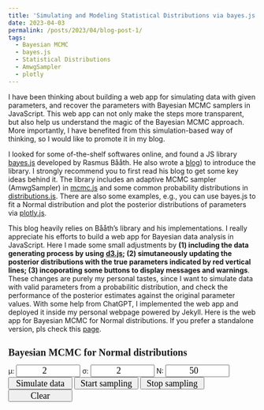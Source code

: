 ```yaml
---
title: 'Simulating and Modeling Statistical Distributions via bayes.js'
date: 2023-04-03
permalink: /posts/2023/04/blog-post-1/
tags:
  - Bayesian MCMC
  - bayes.js
  - Statistical Distributions
  - AmwgSampler
  - plotly
---
```


I have been thinking about building a web app for simulating data with given parameters, and recover the parameters with Bayesian MCMC samplers in JavaScript. This web app can not only make the steps more transparent, but also help us understand the magic of the Bayesian MCMC approach. More importantly, I have benefited from this simulation-based way of thinking, so I would like to promote it in my blog.

I looked for some of-the-shelf softwares online, and found a JS library [bayes.js](https://github.com/rasmusab/bayes.js) developed by Rasmus Bååth. He also wrote a [blog](https://www.sumsar.net/blog/2015/12/bayes-js-a-small-library-for-doing-mcmc-in-the-browser/)) to introduce the library. I strongly recommend you to first read his blog to get some key ideas behind it. The library includes an adaptive MCMC sampler (AmwgSampler) in [mcmc.js](https://raw.githubusercontent.com/rasmusab/bayes.js/master/mcmc.js) and some common probability distributions in [distributions.js](https://raw.githubusercontent.com/rasmusab/bayes.js/master/distributions.js). There are also some examples, e.g., you can use bayes.js to fit a Normal distribution and plot the posterior distributions of parameters via [plotly.js](https://cdn.plot.ly/plotly-latest.min.js).

This blog heavily relies on Bååth’s library and his implementations. I really appreciate his efforts to build a web app for Bayesian data analysis in JavaScript. Here I made some small adjustments by **(1) including the data generating process by using** [**d3.js**](https://cdnjs.cloudflare.com/ajax/libs/d3/3.5.5/d3.min.js)**; (2) simutaneously updating the posterior distributions with the true parameters indicated by red vertical lines; (3) incoporating some buttons to display messages and warnings**. These changes are purely my personal tastes, since I want to simulate data with valid parameters from a probabilitic distribution, and check the performance of the posterior estimates against the original parameter values. With some help from ChatGPT, I implemented the web app and deployed it inside my personal webpage powered by Jekyll. Here is the web app for Bayesian MCMC for Normal distributions. If you prefer a standalone version, pls check this [page](https://jakejing.github.io/bayes_mcmc_plot/).

<html lang="en">

  <head>
    <meta charset="UTF-8" />
    <title>Simulating and modeling Normal distributions via bayes.js</title>
    <meta name="viewport" content="width=device-width, initial-scale=1" />
    <h1>Bayesian MCMC for Normal distributions</h1>
    <style>
    h1 {
		  font-family: 'Times New Roman', Times, serif;
		  font-size: 20px;
			}
    .input-cell {
    width: 130px;
    height: 25px;
    text-align: center;
    font-family: 'Times New Roman', Times, serif;
    font-size: 18px;
		}
</style>
  </head>
  <body>
    <script
      src="https://cdnjs.cloudflare.com/ajax/libs/d3/3.5.5/d3.min.js"
      charset="utf-8"
    ></script>
    <script src="https://rawgit.com/rasmusab/bayes.js/master/mcmc.js"></script>
    <script src="https://rawgit.com/rasmusab/bayes.js/master/distributions.js"></script>
    <script src="https://cdnjs.cloudflare.com/ajax/libs/jquery/2.1.3/jquery.min.js"></script>
    <script src="https://d3js.org/d3-random.v2.min.js"></script>
    <script src="https://cdn.plot.ly/plotly-latest.min.js"></script>
    <div class="input-container">
      <label
        >μ:
        <input
          name="mu"
          id="mu"
          type="number"
          step="any"
          value="2"
          class="input-cell"
      /></label>
      <label
        >σ:
        <input
          name="sd"
          type="number"
          id="sd"
          min="0"
          value="2"
          step="any"
          class="input-cell"
      /></label>
      <label
        >N:
        <input
          name="n"
          type="number"
          min="1"
          value="50"
          id="n"
          class="input-cell"
      /></label>
      <button id="simulate" class="input-cell">Simulate data</button>
      <button id="startMCMC" class="input-cell">Start sampling</button>
      <button id="stopMCMC" class="input-cell">Stop sampling</button>
      <button id="clearMCMC" class="input-cell">Clear</button>
    </div>
    <div id="message"></div>
    <div id="mcmc_plots_div"></div>

  <script>
      // Get DOM elements
    const muInput = document.getElementById("mu");
    const sdInput = document.getElementById("sd");
    const nInput = document.getElementById("n");
    const messageDiv = document.getElementById("message");
    const simulateButton = document.getElementById("simulate");
    const startsampling = document.getElementById("startMCMC");
    const stopsampling = document.getElementById("stopMCMC");
    const clearsampling = document.getElementById("clearMCMC");

    // Define the global variables data
    let data = [];
    // global Input_params for the vertical lines in the plot
    let Input_params = {
      μ: parseFloat(muInput.value),
      σ: parseFloat(sdInput.value),
    };
    
    // Add event listener for the "Simulate" button
    simulateButton.addEventListener("click", function () {
      const mu = parseFloat(muInput.value);
      const sd = parseFloat(sdInput.value);
      const n = parseInt(nInput.value);
      // Check if the initial values are valid
      if (sd <= 0 || n < 1) {
        window.alert("Invalid parameter!");
      } else {
        const sim = d3.range(n).map(function () {
          return d3.randomNormal(mu, sd)();
        });
        if (sim.length > 0) {
          data = sim;
          Input_params["μ"] = mu;
          Input_params["σ"] = sd;
          window.alert("Simulation done, and pls start sampling!");
        } else {
          window.alert("Please simulate data first!");
        }
      }
    });
    
    var params = {
      μ: { type: "real" },
      σ: { type: "real", lower: 0 },
    };
    var param_names = Object.keys(params);
    var params_to_plot = Object.keys(params);
    
    var log_post = function (state, data) {
      var log_post = 0;
      // Priors
      log_post += ld.norm(state.μ, 0, 100);
      log_post += ld.unif(state.σ, 0, 100);
      // Likelihood
      for (var i = 0; i < data.length; i++) {
        log_post += ld.norm(data[i], state.μ, state.σ);
      }
      return log_post;
    };
    
    // Setting up the plots
    var plot_margins = { l: 40, r: 10, b: 40, t: 40, pad: 4 };
    let sampler = new mcmc.AmwgSampler(params, log_post, data);
    sampler.burn(1000);
    let samples = sampler.sample(1);
    
    for (var i = 0; i < params_to_plot.length; i++) {
      var param = params_to_plot[i];
      $("div#mcmc_plots_div").append(
        "<div>" +
          '<div id = "' +
          param +
          "_trace_div" +
          '" style="width:350px;height:250px;display: inline-block;"></div>' +
          '<div id = "' +
          param +
          "_hist_div" +
          '" style="width:350px;height:250px;display: inline-block;"></div>' +
          "</div>"
      );
      Plotly.plot($("div#" + param + "_trace_div")[0], [{ y: samples[param] }], {
        margin: plot_margins,
        title: "Traceplot of " + param,
      });
      Plotly.plot(
        $("div#" + param + "_hist_div")[0],
        [{ x: samples[param], type: "histogram" }],
        { margin: plot_margins, title: "Posterior of " + param }
      );
    }
    
    function update_trace_plots() {
      for (var i = 0; i < params_to_plot.length; i++) {
        var param = params_to_plot[i];
        Plotly.restyle($("div#" + param + "_trace_div")[0], {
          y: [samples[param]],
        });
      }
    }
    
    function update_histograms() {
      for (var i = 0; i < params_to_plot.length; i++) {
        // Create a histogram trace
        // var histogramData = {
        //   x: [samples[param]],
        //   type: "histogram",
        // };
    
        var param = params_to_plot[i];
        Plotly.restyle($("div#" + param + "_hist_div")[0], {
          x: [samples[param]],
          xbins: {},
        });
        const y_max = parseFloat(
          document.getElementById(param + "_hist_div")["layout"]["yaxis"][
            "range"
          ][1]
        );
        Plotly.relayout($("div#" + param + "_hist_div")[0], {
          // yaxis: { range: [0, y_max] },
          shapes: [
            {
              type: "line",
              x0: Input_params[param],
              y0: 0,
              x1: Input_params[param],
              y1: y_max * 0.95, // 0.95 is the best scale
              // y1: null,
              line: {
                color: "red",
                width: 4,
                dash: "dash",
              },
            },
          ],
        });
      }
    }
    
    var clear_samples = function () {
      samples = sampler.sample(1);
      update_trace_plots();
      // update_histograms(); // replace this with the following code
      clearTimeout(sample_loop_timeout_id);
      for (var i = 0; i < params_to_plot.length; i++) {
        var param = params_to_plot[i];
        Plotly.restyle($("div#" + param + "_hist_div")[0], {
          x: [samples[param]],
          xbins: {},
        });
        Plotly.relayout($("div#" + param + "_hist_div")[0], {
          // yaxis: { range: [0, 1] },
          yaxis: { range: null },
          shapes: null,
        });
      }
    };
    
    var sample_loop_timeout_id;
    var sample_loop = function (params, log_post, data) {
      var n_samples = Math.min(250, Math.ceil(samples[param_names[0]].length / 10));
      var more_samples = sampler.sample(n_samples);
      for (var i = 0; i < param_names.length; i++) {
        var param = param_names[i];
        Array.prototype.push.apply(samples[param], more_samples[param]);
      }
      update_trace_plots();
      update_histograms();
      sample_loop_timeout_id = setTimeout(sample_loop, 1);
    };
    
    var stop_sample_loop = function () {
      clearTimeout(sample_loop_timeout_id);
      update_trace_plots();
      update_histograms();
    };
    
    // Add event listener for the "startsampling" button
    startsampling.addEventListener("click", function () {
      // if sampling has begun once (bcs stopMCMC.disabled is true), continue the sampling
      if (document.getElementById("stopMCMC").disabled) {
        sample_loop(params, log_post, data);
        document.getElementById("stopMCMC").disabled = false;
      } else {
        if (data.length > 0) {
          this.disabled = true;
          document.getElementById("stopMCMC").disabled = false;
          // update the sampler with new data after the click
          sampler = new mcmc.AmwgSampler(params, log_post, data);
          sampler.burn(1000);
          samples = sampler.sample(1);
          sample_loop(params, log_post, data);
        } else {
          window.alert("Please simulate data first!");
        }
      }
    });
    
    // Add event listener for the "stopsampling" button
    stopsampling.addEventListener("click", function () {
      if (data.length > 0) {
        this.disabled = true;
        document.getElementById("startMCMC").disabled = false;
        stop_sample_loop();
      } else {
        window.alert("Please simulate data first!");
      }
    });
    
    // Add event listener for the "clearsampling" button
    clearsampling.addEventListener("click", function () {
      if (data.length > 0) {
        document.getElementById("startMCMC").disabled = false;
        document.getElementById("stopMCMC").disabled = false;
        clear_samples();
      } else {
        window.alert("Please simulate data first!");
      }
    });
  </script>
  </body>
</html>

